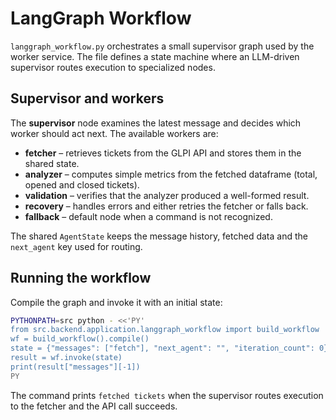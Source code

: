 # LangGraph Workflow

`langgraph_workflow.py` orchestrates a small supervisor graph used by the worker service. The file defines a state machine where an LLM-driven supervisor routes execution to specialized nodes.

## Supervisor and workers

The **supervisor** node examines the latest message and decides which worker should act next. The available workers are:

- **fetcher** – retrieves tickets from the GLPI API and stores them in the shared state.
- **analyzer** – computes simple metrics from the fetched dataframe (total, opened and closed tickets).
- **validation** – verifies that the analyzer produced a well-formed result.
- **recovery** – handles errors and either retries the fetcher or falls back.
- **fallback** – default node when a command is not recognized.

The shared `AgentState` keeps the message history, fetched data and the `next_agent` key used for routing.

## Running the workflow

Compile the graph and invoke it with an initial state:

```bash
PYTHONPATH=src python - <<'PY'
from src.backend.application.langgraph_workflow import build_workflow
wf = build_workflow().compile()
state = {"messages": ["fetch"], "next_agent": "", "iteration_count": 0}
result = wf.invoke(state)
print(result["messages"][-1])
PY
```

The command prints `fetched tickets` when the supervisor routes execution to the fetcher and the API call succeeds.
